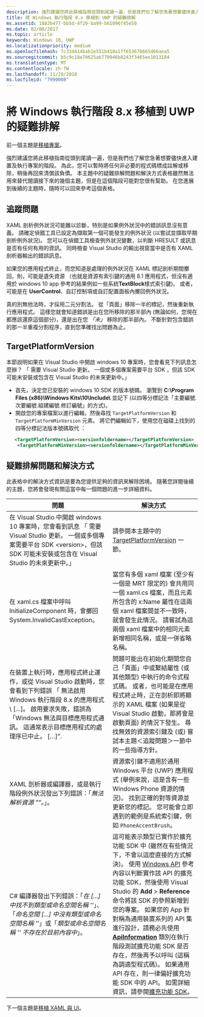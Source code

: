 ```yaml
---
description: 強烈建議您將此移植指南從頭到尾讀一遍，但是我們也了解您急著想要儘快進入建置及執行專案的階段。
title: 將 Windows 執行階段 8.x 移植到 UWP 的疑難排解
ms.assetid: 1882b477-bb5d-4f29-ba99-b61096f45e50
ms.date: 02/08/2017
ms.topic: article
keywords: Windows 10, UWP
ms.localizationpriority: medium
ms.openlocfilehash: 7c31d414bab1e551b418a1ff653678665d66aea5
ms.sourcegitcommit: b5c9c18e70625ab770946b8243f3465ee1013184
ms.translationtype: MT
ms.contentlocale: zh-TW
ms.lasthandoff: 11/29/2018
ms.locfileid: "7990008"
---
```

# <a name="troubleshooting-porting-windows-runtime-8x-to-uwp"></a>將 Windows 執行階段 8.x 移植到 UWP 的疑難排解


前一個主題是[移植專案](w8x-to-uwp-porting-to-a-uwp-project.md)。

強烈建議您將此移植指南從頭到尾讀一遍，但是我們也了解您急著想要儘快進入建置及執行專案的階段。 為此，您可以暫時將任何非必要的程式碼標成註解或移除，稍後再回來清償該負債。 本主題中的疑難排解問題和解決方式表格雖然無法用來替代閱讀接下來的幾個主題，但是在這個階段可能對您很有幫助。 在您進展到後續的主題時，隨時可以回來參考這個表格。

## <a name="tracking-down-issues"></a>追蹤問題

XAML 剖析例外狀況可能難以診斷，特別是如果例外狀況中的錯誤訊息沒有意義。 請確定偵錯工具已設定為擷取第一個可能發生的例外狀況 (以嘗試並擷取早期剖析例外狀況)。 您可以在偵錯工具檢查例外狀況變數，以判斷 HRESULT 或訊息是否有任何有用的資訊。 同時檢查 Visual Studio 的輸出視窗當中是否有 XAML 剖析器輸出的錯誤訊息。

如果您的應用程式終止，而您知道是處理的例外狀況在 XAML 標記剖析期間擲回，則，可能是遺失資源 （也就是資源有索引鍵的通用 8.1 應用程式，但沒有適用於 windows 10 app 參考的結果例如一些系統**TextBlock**樣式索引鍵)。 或者，可能是在 **UserControl**、自訂控制項或自訂配置面板內擲回例外狀況。

真的別無他法時，才採用二元分割法。 從「頁面」移除一半的標記，然後重新執行應用程式。 這樣您就會知道錯誤是出在您所移除的那半部內 (無論如何，您現在都應該還原這個部分)，還是出在您 *「未」* 移除的那半部內。 不斷針對包含錯誤的那一半重複分割程序，直到您準確找出問題為止。

## <a name="targetplatformversion"></a>TargetPlatformVersion

本節說明如果在 Visual Studio 中開啟 windows 10 專案時，您會看見下列訊息怎麼辦？ 「 需要 Visual Studio 更新。 一個或多個專案需要平台 SDK <version>，但該 SDK 可能未安裝或包含在 Visual Studio 的未來更新中。」

-   首先，決定您已安裝的 windows 10 SDK 的版本號碼。 瀏覽到 **C:\\Program Files (x86)\\Windows Kits\\10\\Include\\<versionfoldername>** 並記下 *<versionfoldername>* (以四等分標記法「主要編號.次要編號.組建編號.修訂編號」的方式)。
-   開啟您的專案檔案以進行編輯，然後尋找 `TargetPlatformVersion` 和 `TargetPlatformMinVersion` 元素。 將它們編輯如下，使用您在磁碟上找到的四等分標記法版本號碼取代 *<versionfoldername>*：

```xml
   <TargetPlatformVersion><versionfoldername></TargetPlatformVersion>
    <TargetPlatformMinVersion><versionfoldername></TargetPlatformMinVersion>
```

## <a name="troubleshooting-symptoms-and-remedies"></a>疑難排解問題和解決方式

此表格中的解決方式資訊是要為您提供足夠的資訊來解除困境。 隨著您詳閱後續的主題，您將會發現有關這當中每一個問題的進一步詳細資料。

| 問題 | 解決方式 |
|---------|--------|
| 在 Visual Studio 中開啟 windows 10 專案時，您會看到訊息 「 需要 Visual Studio 更新。 一個或多個專案需要平台 SDK &lt;version&gt;，但該 SDK 可能未安裝或包含在 Visual Studio 的未來更新中。」 | 請參閱本主題中的 [TargetPlatformVersion](#targetplatformversion) 一節。 |
| 在 xaml.cs 檔案中呼叫 InitializeComponent 時，會擲回 System.InvalidCastException。| 當您有多個 xaml 檔案 (至少有一個是 MRT 限定的) 會共用同一個 xaml.cs 檔案，而且元素所包含的 x:Name 屬性在這兩個 xaml 檔案間並不一致時，就會發生此情況。 請嘗試為這兩個 xaml 檔案中的相同元素新增相同名稱，或是一併省略名稱。 |
| 在裝置上執行時，應用程式終止運作，或從 Visual Studio 啟動時，您會看到下列錯誤 「 無法啟用 Windows 執行階段 8.x 的應用程式 \ [...\]。 啟用要求失敗，錯誤為「Windows 無法與目標應用程式通訊。 這通常表示目標應用程式的處理序已中止。 \[…\]”. | 問題可能出在初始化期間您自己「頁面」中或繫結屬性 (或其他類型) 中執行的命令式程式碼。 或者，也可能是在應用程式終止時，正在剖析即將顯示的 XAML 檔案 (如果是從 Visual Studio 啟動，那將會是啟動頁面) 的情況下發生。 尋找無效的資源索引鍵及 (或) 嘗試本主題＜追蹤問題＞一節中的一些指導方針。|
| XAML 剖析器或編譯器，或是執行階段例外狀況發出下列錯誤：「*無法解析資源 "<resourcekey>"。*」。 | 資源索引鍵不適用於通用 Windows 平台 (UWP) 應用程式 (舉例來說，這是含有一些 Windows Phone 資源的情況)。 找到正確的對等資源並更新您的標記。 您可能會立即遇到的範例是系統索引鍵，例如 `PhoneAccentBrush`。 |
| C# 編譯器發出下列錯誤：「*在 \[...\] 中找不到類型或命名空間名稱 '<name>'*」、「*命名空間 \[...\] 中沒有類型或命名空間名稱 '<name>'*」或「*類型或命名空間名稱 '<name>' 不存在於目前內容中*」。 | 這可能表示類型已實作於擴充功能 SDK 中 (雖然在有些情況下，不會以這麼直接的方式解決)。 使用 [Windows API](https://msdn.microsoft.com/library/windows/apps/bg124285) 參考內容以判斷實作該 API 的擴充功能 SDK，然後使用 Visual Studio 的 **Add** > **Reference** 命令將該 SDK 的參照新增到您的專案。 如果您的 App 針對稱為通用裝置系列的 API 集進行設計，請務必先使用 [**ApiInformation**](https://msdn.microsoft.com/library/windows/apps/dn949001) 類別在執行階段測試擴充功能 SDK 是否存在，然後再予以呼叫 (這稱為調適型程式碼)。 如果通用 API 存在，則一律偏好擴充功能 SDK 中的 API。 如需詳細資訊，請參閱[擴充功能 SDK](w8x-to-uwp-porting-to-a-uwp-project.md)。 |

下一個主題是[移植 XAML 與 UI](w8x-to-uwp-porting-xaml-and-ui.md)。

